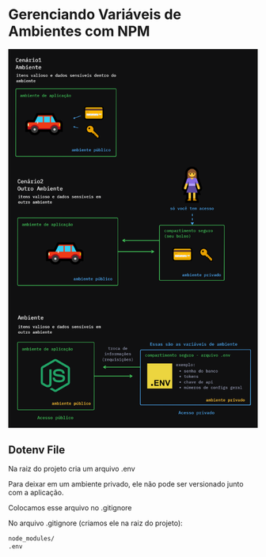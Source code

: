 # Gerenciando Variáveis de Ambientes com NPM

![Variáveis de ambiente](variaveis-de-ambiente.png)

## Dotenv File

Na raiz do projeto cria um arquivo .env

Para deixar em um ambiente privado, ele não pode ser versionado junto com a aplicação.

Colocamos esse arquivo no .gitignore 

No arquivo .gitignore (criamos ele na raiz do projeto):

```
node_modules/
.env
```
